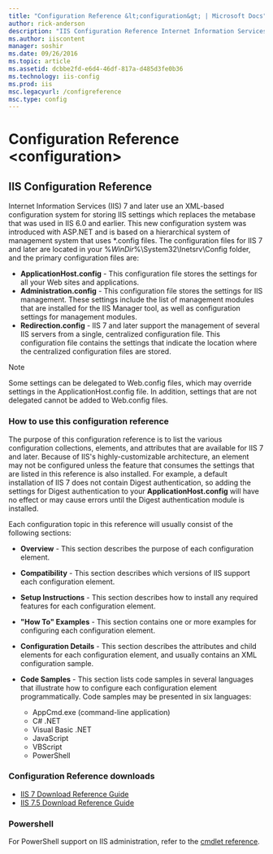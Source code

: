 ```yaml
---
title: "Configuration Reference &lt;configuration&gt; | Microsoft Docs"
author: rick-anderson
description: "IIS Configuration Reference Internet Information Services (IIS) 7 and later use an XML-based configuration system for storing IIS settings which replaces the..."
ms.author: iiscontent
manager: soshir
ms.date: 09/26/2016
ms.topic: article
ms.assetid: dcbbe2fd-e6d4-46df-817a-d485d3fe0b36
ms.technology: iis-config
ms.prod: iis
msc.legacyurl: /configreference
msc.type: config
---
```

Configuration Reference &lt;configuration&gt;
====================
## IIS Configuration Reference


Internet Information Services (IIS) 7 and later use an XML-based configuration system for storing IIS settings which replaces the metabase that was used in IIS 6.0 and earlier. This new configuration system was introduced with ASP.NET and is based on a hierarchical system of management system that uses \*.config files. The configuration files for IIS 7 and later are located in your %*WinDir*%\System32\Inetsrv\Config folder, and the primary configuration files are:

- **ApplicationHost.config** - This configuration file stores the settings for all your Web sites and applications.
- **Administration.config** - This configuration file stores the settings for IIS management. These settings include the list of management modules that are installed for the IIS Manager tool, as well as configuration settings for management modules.
- **Redirection.config** - IIS 7 and later support the management of several IIS servers from a single, centralized configuration file. This configuration file contains the settings that indicate the location where the centralized configuration files are stored.

> [!NOTE]
> Some settings can be delegated to Web.config files, which may override settings in the ApplicationHost.config file. In addition, settings that are not delegated cannot be added to Web.config files.

### How to use this configuration reference

The purpose of this configuration reference is to list the various configuration collections, elements, and attributes that are available for IIS 7 and later. Because of IIS's highly-customizable architecture, an element may not be configured unless the feature that consumes the settings that are listed in this reference is also installed. For example, a default installation of IIS 7 does not contain Digest authentication, so adding the settings for Digest authentication to your **ApplicationHost.config** will have no effect or may cause errors until the Digest authentication module is installed.

Each configuration topic in this reference will usually consist of the following sections:

- **Overview** - This section describes the purpose of each configuration element.
- **Compatibility** - This section describes which versions of IIS support each configuration element.
- **Setup Instructions** - This section describes how to install any required features for each configuration element.
- **"How To" Examples** - This section contains one or more examples for configuring each configuration element.
- **Configuration Details** - This section describes the attributes and child elements for each configuration element, and usually contains an XML configuration sample.
- **Code Samples** - This section lists code samples in several languages that illustrate how to configure each configuration element programmatically. Code samples may be presented in six languages: 

    - AppCmd.exe (command-line application)
    - C# .NET
    - Visual Basic .NET
    - JavaScript
    - VBScript
    - PowerShell

### Configuration Reference downloads

- [IIS 7 Download Reference Guide](https://go.microsoft.com/?linkid=9739806)
- [IIS 7.5 Download Reference Guide](https://go.microsoft.com/?linkid=9739807)

### Powershell

For PowerShell support on IIS administration, refer to the [cmdlet reference](https://technet.microsoft.com/en-us/library/ee790599.aspx).